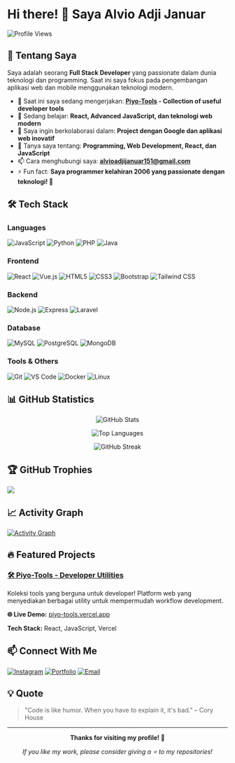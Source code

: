 # Hi there! 👋 Saya Alvio Adji Januar

![Profile Views](https://komarev.com/ghpvc/?username=Piyoxz&color=blue)

## 🚀 Tentang Saya

Saya adalah seorang **Full Stack Developer** yang passionate dalam dunia teknologi dan programming. Saat ini saya fokus pada pengembangan aplikasi web dan mobile menggunakan teknologi modern.

- 🔭 Saat ini saya sedang mengerjakan: **[Piyo-Tools](https://piyo-tools.vercel.app/) - Collection of useful developer tools**
- 🌱 Sedang belajar: **React, Advanced JavaScript, dan teknologi web modern**
- 👯 Saya ingin berkolaborasi dalam: **Project dengan Google dan aplikasi web inovatif**
- 💬 Tanya saya tentang: **Programming, Web Development, React, dan JavaScript**
- 📫 Cara menghubungi saya: **alvioadjijanuar151@gmail.com**
- ⚡ Fun fact: **Saya programmer kelahiran 2006 yang passionate dengan teknologi! 🚀**

## 🛠️ Tech Stack

### Languages
![JavaScript](https://img.shields.io/badge/-JavaScript-F7DF1E?style=flat-square&logo=javascript&logoColor=black)
![Python](https://img.shields.io/badge/-Python-3776AB?style=flat-square&logo=python&logoColor=white)
![PHP](https://img.shields.io/badge/-PHP-777BB4?style=flat-square&logo=php&logoColor=white)
![Java](https://img.shields.io/badge/-Java-007396?style=flat-square&logo=java&logoColor=white)

### Frontend
![React](https://img.shields.io/badge/-React-61DAFB?style=flat-square&logo=react&logoColor=black)
![Vue.js](https://img.shields.io/badge/-Vue.js-4FC08D?style=flat-square&logo=vue.js&logoColor=white)
![HTML5](https://img.shields.io/badge/-HTML5-E34F26?style=flat-square&logo=html5&logoColor=white)
![CSS3](https://img.shields.io/badge/-CSS3-1572B6?style=flat-square&logo=css3&logoColor=white)
![Bootstrap](https://img.shields.io/badge/-Bootstrap-7952B3?style=flat-square&logo=bootstrap&logoColor=white)
![Tailwind CSS](https://img.shields.io/badge/-Tailwind%20CSS-06B6D4?style=flat-square&logo=tailwindcss&logoColor=white)

### Backend
![Node.js](https://img.shields.io/badge/-Node.js-339933?style=flat-square&logo=node.js&logoColor=white)
![Express](https://img.shields.io/badge/-Express-000000?style=flat-square&logo=express&logoColor=white)
![Laravel](https://img.shields.io/badge/-Laravel-FF2D20?style=flat-square&logo=laravel&logoColor=white)

### Database
![MySQL](https://img.shields.io/badge/-MySQL-4479A1?style=flat-square&logo=mysql&logoColor=white)
![PostgreSQL](https://img.shields.io/badge/-PostgreSQL-336791?style=flat-square&logo=postgresql&logoColor=white)
![MongoDB](https://img.shields.io/badge/-MongoDB-47A248?style=flat-square&logo=mongodb&logoColor=white)

### Tools & Others
![Git](https://img.shields.io/badge/-Git-F05032?style=flat-square&logo=git&logoColor=white)
![VS Code](https://img.shields.io/badge/-VS%20Code-007ACC?style=flat-square&logo=visual-studio-code&logoColor=white)
![Docker](https://img.shields.io/badge/-Docker-2496ED?style=flat-square&logo=docker&logoColor=white)
![Linux](https://img.shields.io/badge/-Linux-FCC624?style=flat-square&logo=linux&logoColor=black)

## 📊 GitHub Statistics

<div align="center">

![GitHub Stats](https://github-readme-stats.vercel.app/api?username=Piyoxz&show_icons=true&theme=radical&hide_border=true)

![Top Languages](https://github-readme-stats.vercel.app/api/top-langs/?username=Piyoxz&layout=compact&theme=radical&hide_border=true)

![GitHub Streak](https://github-readme-streak-stats.herokuapp.com/?user=Piyoxza&theme=radical&hide_border=true)

</div>

## 🏆 GitHub Trophies
![](https://github-profile-trophy.vercel.app/?username=Piyoxz&theme=radical&no-frame=false&no-bg=false&margin-w=4)

## 📈 Activity Graph
[![Activity Graph](https://github-readme-activity-graph.vercel.app/graph?username=Piyoxz&theme=react-dark)](https://github.com/Piyoxz)

## 🔥 Featured Projects

### [🛠️ Piyo-Tools - Developer Utilities](https://github.com/Piyoxz/piyo-tools)
Koleksi tools yang berguna untuk developer! Platform web yang menyediakan berbagai utility untuk mempermudah workflow development. 

**🌐 Live Demo:** [piyo-tools.vercel.app](https://piyo-tools.vercel.app/)

**Tech Stack:** React, JavaScript, Vercel

## 📫 Connect With Me

[![Instagram](https://img.shields.io/badge/-Instagram-E4405F?style=for-the-badge&logo=instagram&logoColor=white)](https://instagram.com/shouu.py)
[![Portfolio](https://img.shields.io/badge/-Portfolio-000000?style=for-the-badge&logo=github&logoColor=white)](https://google.com)
[![Email](https://img.shields.io/badge/-Email-EA4335?style=for-the-badge&logo=gmail&logoColor=white)](mailto:alvioadjijanuar151@gmail.com)

## 💡 Quote
> "Code is like humor. When you have to explain it, it's bad." – Cory House

---

<div align="center">

**Thanks for visiting my profile! 🙏**

*If you like my work, please consider giving a ⭐ to my repositories!*

</div>
